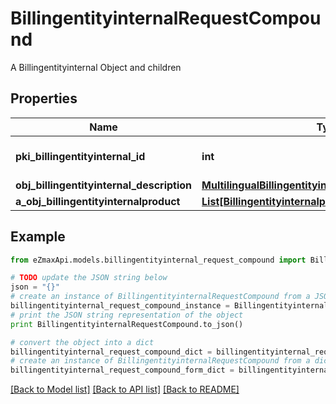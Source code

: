# BillingentityinternalRequestCompound

A Billingentityinternal Object and children

## Properties

Name | Type | Description | Notes
------------ | ------------- | ------------- | -------------
**pki_billingentityinternal_id** | **int** | The unique ID of the Billingentityinternal. | [optional] 
**obj_billingentityinternal_description** | [**MultilingualBillingentityinternalDescription**](MultilingualBillingentityinternalDescription.md) |  | 
**a_obj_billingentityinternalproduct** | [**List[BillingentityinternalproductRequestCompound]**](BillingentityinternalproductRequestCompound.md) |  | 

## Example

```python
from eZmaxApi.models.billingentityinternal_request_compound import BillingentityinternalRequestCompound

# TODO update the JSON string below
json = "{}"
# create an instance of BillingentityinternalRequestCompound from a JSON string
billingentityinternal_request_compound_instance = BillingentityinternalRequestCompound.from_json(json)
# print the JSON string representation of the object
print BillingentityinternalRequestCompound.to_json()

# convert the object into a dict
billingentityinternal_request_compound_dict = billingentityinternal_request_compound_instance.to_dict()
# create an instance of BillingentityinternalRequestCompound from a dict
billingentityinternal_request_compound_form_dict = billingentityinternal_request_compound.from_dict(billingentityinternal_request_compound_dict)
```
[[Back to Model list]](../README.md#documentation-for-models) [[Back to API list]](../README.md#documentation-for-api-endpoints) [[Back to README]](../README.md)



